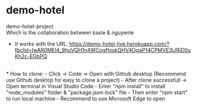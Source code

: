 # demo-hotel
demo-hotel-project 
  <br/>
  Which is the collaboration between kasle & nguyenle
<br/>
- It works with the URL: https://demo-hotel-live.herokuapp.com/?fbclid=IwAR0MEI4_9huVQH1n4WCogfhiokQHV4OgaP14CPMVE3lJRiD0uKh2c-EGbPQ
<br/>
* How to clone:
- Click -> Code -> Open with Github desktop (Recommend use Github desktop for easy to clone a project)
- After clone successfull -> Open terminal in Visual Studio Code 
- Enter "npm install" to install "node_modules" folder & "package.json-lock" file
- Then enter "npm start" to run local machine
- Recommend to use Microsoft Edge to open
<br/>
